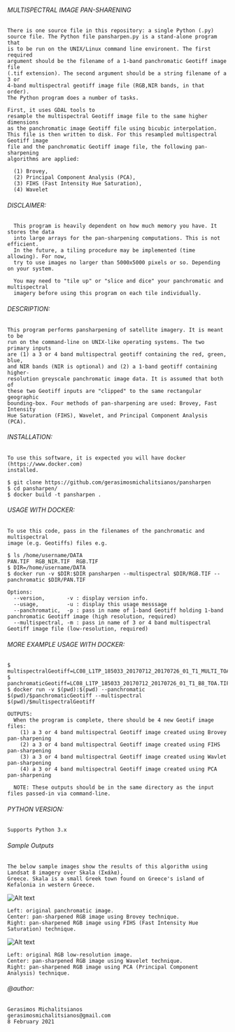###### MULTISPECTRAL IMAGE PAN-SHARENING 

    There is one source file in this repository: a single Python (.py) 
    source file. The Python file pansharpen.py is a stand-alone program that 
    is to be run on the UNIX/Linux command line environent. The first required 
    argument should be the filename of a 1-band panchromatic Geotiff image file
    (.tif extension). The second argument should be a string filename of a 3 or 
    4-band multispectral geotiff image file (RGB,NIR bands, in that order).
    The Python program does a number of tasks. 
       
    First, it uses GDAL tools to 
    resample the multispectral Geotiff image file to the same higher dimensions 
    as the panchromatic image Geotiff file using bicubic interpolation. 
    This file is then written to disk. For this resampled multispectral Geotiff image
    file and the panchromatic Geotiff image file, the following pan-sharpening
    algorithms are applied:
       
      (1) Brovey, 
      (2) Principal Component Analysis (PCA),
      (3) FIHS (Fast Intensity Hue Saturation),
      (4) Wavelet
      

###### DISCLAIMER:

      This program is heavily dependent on how much memory you have. It stores the data
      into large arrays for the pan-sharpening computations. This is not efficient.
      In the future, a tiling procedure may be implemented (time allowing). For now, 
      try to use images no larger than 5000x5000 pixels or so. Depending on your system.
      
      You may need to "tile up" or "slice and dice" your panchromatic and multispectral
      imagery before using this program on each tile individually.

###### DESCRIPTION:

    This program performs pansharpening of satellite imagery. It is meant to be 
    run on the command-line on UNIX-like operating systems. The two primary inputs
    are (1) a 3 or 4 band multispectral geotiff containing the red, green, blue, 
    and NIR bands (NIR is optional) and (2) a 1-band geotiff containing higher-
    resolution greyscale panchromatic image data. It is assumed that both of 
    these two Geotiff inputs are "clipped" to the same rectangular geographic 
    bounding-box. Four methods of pan-sharpening are used: Brovey, Fast Intensity
    Hue Saturation (FIHS), Wavelet, and Principal Component Analysis (PCA).
   
###### INSTALLATION:

    To use this software, it is expected you will have docker (https://www.docker.com)
    installed.

    $ git clone https://github.com/gerasimosmichalitsianos/pansharpen
    $ cd pansharpen/
    $ docker build -t pansharpen .
     
###### USAGE WITH DOCKER:
 
    To use this code, pass in the filenames of the panchromatic and multispectral 
    image (e.g. Geotiffs) files e.g.
    
    $ ls /home/username/DATA
    PAN.TIF  RGB_NIR.TIF  RGB.TIF
    $ DIR=/home/username/DATA
    $ docker run -v $DIR:$DIR pansharpen --multispectral $DIR/RGB.TIF --panchromatic $DIR/PAN.TIF
    
    Options: 
      --version,       -v : display version info.
      --usage,         -u : display this usage messsage
      --panchromatic,  -p : pass in name of 1-band Geotiff holding 1-band panchromatic Geotiff image (high resolution, required)
      --multispectral, -m : pass in name of 3 or 4 band multispectral Geotiff image file (low-resolution, required)
       
###### MORE EXAMPLE USAGE WITH DOCKER:

    $ multispectralGeotiff=LC08_L1TP_185033_20170712_20170726_01_T1_MULTI_TOA_3BAND.TIF
    $ panchromaticGeotiff=LC08_L1TP_185033_20170712_20170726_01_T1_B8_TOA.TIF
    $ docker run -v $(pwd):$(pwd) --panchromatic $(pwd)/$panchromaticGeotiff --multispectral $(pwd)/$multispectralGeotiff
    
    OUTPUTS: 
      When the program is complete, there should be 4 new Geotif image files: 
        (1) a 3 or 4 band multispectral Geotiff image created using Brovey pan-sharpening
        (2) a 3 or 4 band multispectral Geotiff image created using FIHS pan-sharpening
        (3) a 3 or 4 band multispectral Geotiff image created using Wavlet pan-sharpening
        (4) a 3 or 4 band multispectral Geotiff image created using PCA pan-sharpening
          
      NOTE: These outputs should be in the same directory as the input files passed-in via command-line.
      
###### PYTHON VERSION:
     
    Supports Python 3.x
       
###### Sample Outputs
        
    The below sample images show the results of this algorithm using Landsat 8 imagery over Skala (Σκάλα), 
    Greece. Skala is a small Greek town found on Greece's island of Kefalonia in western Greece.

![Alt text](https://i.imgur.com/QYxruGN.png)

    Left: original panchromatic image.
    Center: pan-sharpened RGB image using Brovey technique.
    Right: pan-sharpened RGB image using FIHS (Fast Intensity Hue Saturation) technique.

![Alt text](https://i.imgur.com/CUJt4JK.png)

    Left: original RGB low-resolution image.
    Center: pan-sharpened RGB image using Wavelet technique.
    Right: pan-sharpened RGB image using PCA (Principal Component Analysis) technique.

###### @author: 
    Gerasimos Michalitsianos
    gerasimosmichalitsianos@gmail.com
    8 February 2021
